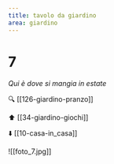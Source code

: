 ```yaml
---
title: tavolo da giardino
area: giardino
---
```

# 7
_Qui è dove si mangia in estate_

🔍 [[126-giardino-pranzo]]

⬆️ [[34-giardino-giochi]]

⬇️ [[10-casa-in_casa]]

![[foto_7.jpg]]